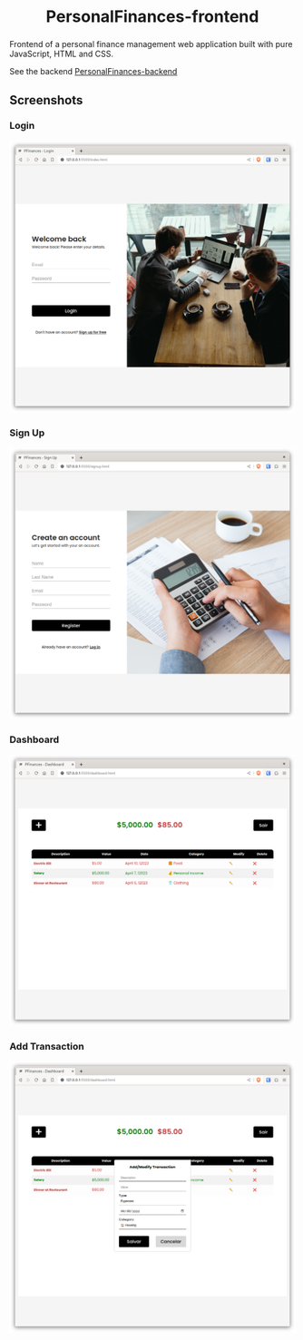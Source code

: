 <p align="center">
  <h1 align="center">PersonalFinances-frontend</h1>
  <h3 align="center"></h3>
</p>
Frontend of a personal finance management web application built with pure JavaScript, HTML and CSS.

See the backend
[PersonalFinances-backend](https://github.com/pedrojosawczuk/PersonalFinances-backend)

## Screenshots

### Login
<img alt="Login" src="screenshots/1.png"/>

### Sign Up
<img alt="Sign Up" src="screenshots/2.png"/>

### Dashboard
<img alt="Dashboard" src="screenshots/3.png"/>

### Add Transaction
<img alt="Dashboard2" src="screenshots/4.png"/>
